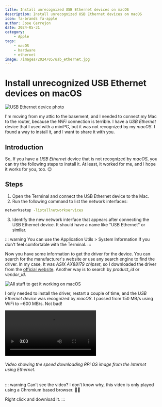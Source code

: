 ```yaml
---
title: Install unrecognized USB Ethernet devices on macOS
description: Install unrecognized USB Ethernet devices on macOS
icon: fa-brands fa-apple
author: Jose Cerrejon
date: 2024-05-31
category:
    - Apple
tags:
    - macOS
    - hardware
    - ethernet
image: /images/2024/05/usb_ethernet.jpg
---
```


# Install unrecognized USB Ethernet devices on macOS

![USB Ethernet device photo](/images/2024/05/usb_ethernet.jpg "Do you know what USB device is it? Me neither.")

I'm moving from my attic to the basement, and I needed to connect my Mac to the router, because the _WiFi_ connection is terrible. I have a _USB Ethernet_ device that I used with a miniPC, but it was not recognized by my _macOS_. I found a way to install it, and I want to share it with you.

## Introduction

So, If you have a _USB Ethernet_ device that is not recognized by _macOS_, you can try the following steps to install it. At least, it worked for me, and I hope it works for you, too. 😉

## Steps

1. Open the Terminal and connect the USB Ethernet device to the Mac.
2. Run the following command to list the network interfaces:

```bash
networksetup -listallnetworkservices
```

3. Identify the new network interface that appears after connecting the USB Ethernet device. It should have a name like "USB Ethernet" or similar.

::: warning
You can use the Application Utils > System Information If you don't feel comfortable with the Terminal.
:::

Now you have some information to get the driver for the device. You can search for the manufacturer's website or use any search engine to find the driver. In my case, It was _ASIX AX88179 chipset_, so I downloaded the driver from the [official website](https://www.asix.com.tw/en/support/download). Another way is to search by _product_id_ or _vendor_id_.

![All stuff to get it working on macOS](/images/2024/05/usb_ethernet_drivers_on_macos.jpg "All stuff to get it working on macOS.")

I only needed to install the driver, restart a couple of time, and the _USB Ethernet device_ was recognized by _macOS_. I passed from 150 MB/s using WiFi to ~600 MB/s. Not bad!

<video controls>
  <source src="/images/2024/05/dload_rpi_os_from_cli.mp4" type="video/mp4">
  Your browser does not support the video tag.
</video>

###### Video showing the speed downloading RPi OS image from the Internet using Ethernet.

::: warning Can't see the video?
I don't know why, this video is only played using a Chromium based browser. 🤷‍♂️

Right click and download it.
:::
